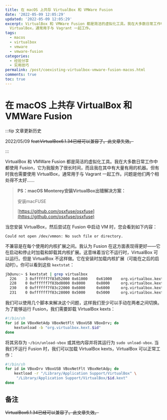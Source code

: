 ```yaml
---
title: 在 macOS 上共存 VirtualBox 和 VMWare Fusion
date: '2022-05-09 12:05:29'
updated: '2022-05-09 12:05:29'
excerpt: VirtualBox 和 VMWare Fusion 都是简洁的虚拟化工具。我在大多数日常工作中都使用 Fusion——它为我服务了很长时间，而且我在其中有大量有用的机器。但有时我也需要使用
  VirtualBox，通常用于与 Vagrant 一起工作。
tags:
  - macos
  - virtualbox
  - vmware
  - vmware-fusion
categories:
  - 经验分享
  - 实用技巧
permalink: /post/coexisting-virtualbox-vmware-fusion-macos.html
comments: true
toc: true
---
```

# 在 macOS 上共存 VirtualBox 和 VMWare Fusion

:::tip 文章更新历史

2022/05/09 ~~feat:VirtualBox6.1.34已经可以兼容了。此文章失效。~~

:::

VirtualBox 和 VMWare Fusion 都是简洁的虚拟化工具。我在大多数日常工作中都使用 Fusion，它为我服务了很长时间，而且我在其中有大量有用的机器。但有时我也需要使用 VirtualBox，通常用于与 Vagrant 一起工作。问题是他们两个相处得不太好……

> **PS：macOS Monterey安装VirtualBox出错解决方案：**
>
> 安装macFUSE
>
> [https://github.com/osxfuse/osxfuse](https://github.com/osxfuse/osxfuse)

当您安装 VirtualBox，然后尝试在 Fusion 中启动 VM 时，您会看到如下内容：

```
Could not open /dev/vmmon: No such file or directory.
```

不兼容是在每个使用的内核扩展之间。我认为 Fusion 在这方面表现得更好——它在启动和停止时加载和卸载其内核扩展。这意味着当它不运行时，VirtualBox 可以运行。但是 VirtualBox 不这样做。它在安装时加载内核扩展（可能在之后的启动时）。你可以看到这些 `kextstat`：

```bash
jb@unu:~ $ kextstat | grep virtualbox
  226    3 0xffffff7f83d52000 0x61000    0x61000    org.virtualbox.kext.VBoxDrv (5.1.22) 93316754-E074-3CE2-9464-DDA4356FF02E <7 5 4 3 1>
  228    0 0xffffff7f83bd8000 0x8000     0x8000     org.virtualbox.kext.VBoxUSB (5.1.22) D956DCFA-4E4F-320A-BEBC-E4823501B1FF <227 226 41 7 5 4 3 1>
  230    0 0xffffff7f83c22000 0x6000     0x6000     org.virtualbox.kext.VBoxNetAdp (5.1.22) 4A6C39E1-5D90-3E34-9673-57B0DD779CD7 <226 5 4 1>
  231    0 0xffffff7f83c28000 0x5000     0x5000     org.virtualbox.kext.VBoxNetFlt (5.1.22) 446923A0-E855-3E75-9173-66FA4CE2474A <226 7 5 4 3 1>
```

我们可以使用几个脚本来解决这个问题，这样我们至少可以手动在两者之间切换。为了能够运行 Fusion，我们需要卸载 VirtualBox kexts：

```bash
#!/bin/sh
for id in VBoxNetAdp VBoxNetFlt VBoxUSB VBoxDrv; do
    kextunload -b "org.virtualbox.kext.$id"
done
```

将其另存为 `~/bin/unload-vbox` 或其他内容并将其运行为 `sudo unload-vbox`. 当我们不运行 Fusion 时，我们可以加载 VirtualBox kexts，VirtualBox 可以正常工作：

```bash
#!/bin/sh
for id in VBoxDrv VBoxUSB VBoxNetFlt VBoxNetAdp; do
    kextload -r "/Library/Application Support/VirtualBox" \
     "/Library/Application Support/VirtualBox/$id.kext"
done
```

## 备注

~~VirtualBox6.1.34已经可以兼容了。此文章失效。~~